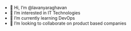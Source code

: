 - 👋 Hi, I’m @lavanyaraghavan
- 👀 I’m interested in IT Technologies
- 🌱 I’m currently learning DevOps 
- 💞️ I’m looking to collaborate on product based companies


